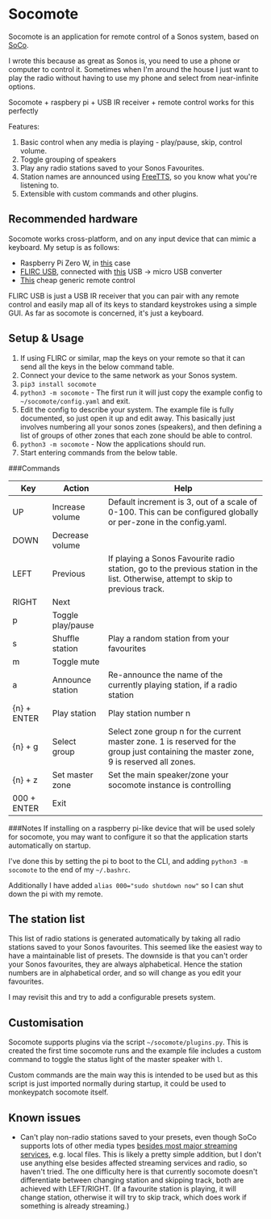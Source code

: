 Socomote
========

Socomote is an application for remote control of a Sonos system,
based on [SoCo](https://soco.readthedocs.io/en/latest/).

I wrote this because as great as Sonos is, you need to use a phone or computer to control it. Sometimes when I'm
around the house I just want to play the radio without having to use my phone and select from near-infinite options.

Socomote + raspbery pi + USB IR receiver + remote control works for this perfectly

Features:
1. Basic control when any media is playing - play/pause, skip, control volume. 
2. Toggle grouping of speakers
3. Play any radio stations saved to your Sonos Favourites.
4. Station names are announced using [FreeTTS](https://freetts.com/), so you know what you're listening to.
5. Extensible with custom commands and other plugins.


Recommended hardware
-----------------

Socomote works cross-platform, and on any input device that can mimic a keyboard. My setup is as
follows:
 - Raspberry Pi Zero W, in [this](https://thepihut.com/collections/raspberry-pi-zero-cases/products/adafruit-raspberry-pi-zero-case) case
 - [FLIRC USB](https://flirc.tv/more/flirc-usb), connected with [this](https://thepihut.com/products/usb-to-microusb-otg-converter-shim) USB -> micro USB converter
 - [This](https://thepihut.com/products/mini-remote-control) cheap generic remote control

FLIRC USB is just a USB IR receiver that you can pair with any remote control and easily
map all of its keys to standard keystrokes using a simple GUI. As far as socomote is concerned,
it's just a keyboard.


Setup & Usage
------------
1. If using FLIRC or similar, map the keys on your remote so that it can send all the keys in the below command table.
2. Connect your device to the same network as your Sonos system.
3. `pip3 install socomote`
4. `python3 -m socomote` - The first run it will just copy the example config
   to `~/socomote/config.yaml` and exit.
4. Edit the config to describe your system. The example file is fully documented, so just open it up and edit away.
This basically just involves numbering all your sonos zones (speakers), and then defining a list of groups of other zones that
each zone should be able to control.
5. `python3 -m socomote` - Now the applications should run.
6. Start entering commands from the below table.


###Commands


| Key         | Action            | Help                                                                                                                              |
|-------------|-------------------|-----------------------------------------------------------------------------------------------------------------------------------|
| UP          | Increase volume   | Default increment is 3, out of a scale of 0-100. This can be configured globally or per-zone in the config.yaml.                  |
| DOWN        | Decrease volume   |                                                                                                                                   |
| LEFT        | Previous          | If playing a Sonos Favourite radio station, go to the previous station in the list. Otherwise, attempt to skip to previous track. |
| RIGHT       | Next              |                                                                                                                                   |
| p           | Toggle play/pause |                                                                                                                                   |
| s           | Shuffle station   | Play a random station from your favourites                                                                                        |
| m           | Toggle mute       |                                                                                                                                   |
| a           | Announce station  | Re-announce the name of the currently playing station, if a radio station                                                         |
| {n} + ENTER | Play station      | Play station number n                                                                                                             |
| {n} + g     | Select group      | Select zone group n for the current master zone. 1 is reserved for the group just containing the master zone, 9 is reserved all zones.                                |
| {n} + z     | Set master zone   | Set the main speaker/zone your socomote instance is controlling                                                                   |
| 000 + ENTER | Exit              |                                                                                                                                   |



###Notes
If installing on a raspberry pi-like device that will be used solely for socomote, you may
want to configure it so that the application starts automatically on startup.

I've done this by setting the pi to boot to the CLI, and adding `python3 -m socomote` to the
end of my `~/.bashrc`.

Additionally I have added `alias 000="sudo shutdown now"` so I can shut down the pi with
my remote.


The station list
-----------------
This list of radio stations is generated automatically by taking all radio stations saved to your Sonos favourites. This
seemed like the easiest way to have a maintainable list of presets. The downside is that you can't order your Sonos favourites,
they are always alphabetical. Hence the station numbers are in alphabetical order, and so will change as you edit your
favourites.

I may revisit this and try to add a configurable presets system.


Customisation
-------------

Socomote supports plugins via the script `~/socomote/plugins.py`. This is created the first time 
socomote runs and the example file includes a custom command to toggle the status light of the master
speaker with `l`. 

Custom commands are the main way this is intended to be used but as this script is just imported normally
during startup, it could be used to monkeypatch socomote itself.



Known issues
------------
- Can't play non-radio stations saved to your presets, even though SoCo supports lots of other media types [besides most major
streaming services](https://github.com/SoCo/SoCo/issues/557), e.g. local files. This is likely a pretty simple addition, 
  but I don't use anything else besides affected streaming services and radio, so haven't tried.
  The one difficulty here is that currently socomote doesn't differentiate
  between changing station and skipping track, both are achieved with LEFT/RIGHT. (If a favourite station is playing,
  it will change station, otherwise it will try to skip track, which does work if something is already streaming.)
  